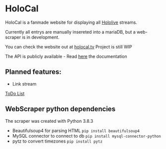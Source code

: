 # HoloCal
HoloCal is a fanmade website for displaying all [Hololive](https://hololive.tv) streams.

Currently all entrys are manually insereted into a mariaDB, but a web-scraper is in development.

You can check the website out at [holocal.tv](https://holocal.tv)
Project is still WIP

The API is publicly available - Read [here](https://github.com/31ank/HoloCal/wiki/HoloCal-API) the documentation

## Planned features:
* Link stream

[ToDo List](https://github.com/31ank/HoloCal/projects/1)

## WebScraper python dependencies
The scraper was created with Python 3.8.3
* Beautifulsoup4 for parsing HTML ```pip install beautifulsoup4```
* MySQL connector to connect to db ```pip install mysql-connector-python```
* pytz to convert timezones ```pip install pytz```
